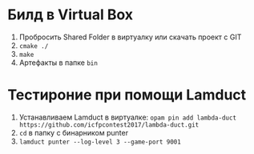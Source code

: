 Билд в Virtual Box
==================

1. Пробросить Shared Folder в виртуалку или скачать проект с GIT
2. ```cmake ./```
3. ```make```
4. Артефакты в папке ```bin```

Тестироние при помощи Lamduct
=============================

1. Устанавливаем Lamduct в виртуалке:
    ```opam pin add lambda-duct https://github.com/icfpcontest2017/lambda-duct.git```
2. ```cd``` в папку с бинарником punter
3. ```lamduct punter --log-level 3 --game-port 9001```